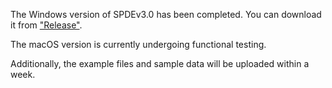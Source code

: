 The Windows version of SPDEv3.0 has been completed. You can download it from ["Release"](https://github.com/simon19891216/SPDE/releases/tag/database).

The macOS version is currently undergoing functional testing. 

Additionally, the example files and sample data will be uploaded within a week.

